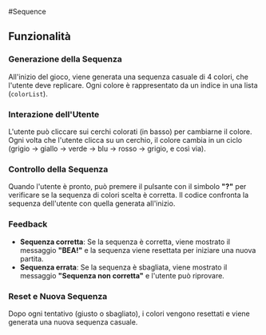 #Sequence
## Funzionalità

### Generazione della Sequenza
All'inizio del gioco, viene generata una sequenza casuale di 4 colori, che l'utente deve replicare. Ogni colore è rappresentato da un indice in una lista (`colorList`).

### Interazione dell'Utente
L'utente può cliccare sui cerchi colorati (in basso) per cambiarne il colore. Ogni volta che l'utente clicca su un cerchio, il colore cambia in un ciclo (grigio → giallo → verde → blu → rosso → grigio, e così via).

### Controllo della Sequenza
Quando l'utente è pronto, può premere il pulsante con il simbolo **"?"** per verificare se la sequenza di colori scelta è corretta. Il codice confronta la sequenza dell'utente con quella generata all'inizio.

### Feedback
- **Sequenza corretta**: Se la sequenza è corretta, viene mostrato il messaggio **"BEA!"** e la sequenza viene resettata per iniziare una nuova partita.
- **Sequenza errata**: Se la sequenza è sbagliata, viene mostrato il messaggio **"Sequenza non corretta"** e l'utente può riprovare.

### Reset e Nuova Sequenza
Dopo ogni tentativo (giusto o sbagliato), i colori vengono resettati e viene generata una nuova sequenza casuale.

